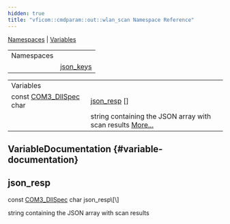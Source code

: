 ```yaml
---
hidden: true
title: "vficom::cmdparam::out::wlan_scan Namespace Reference"
---
```


[Namespaces](#namespaces) \| [Variables](#var-members)

|  |  |
|----|----|
| Namespaces |  |
|   | <a href="namespacevficom_1_1cmdparam_1_1out_1_1wlan__scan_1_1json__keys.md">json_keys</a> |

|  |  |
|----|----|
| Variables |  |
| const <a href="libcom3_8h.md#af8173355d81a442e8fec1ebd507e3a36">COM3_DllSpec</a> char  | [json_resp](#a9ad1e2800f77e752910c0d4ab873ca03) \[\] |
|   | string containing the JSON array with scan results [More\...](#a9ad1e2800f77e752910c0d4ab873ca03)<br/> |

## VariableDocumentation {#variable-documentation}

## json_resp <a href="#a9ad1e2800f77e752910c0d4ab873ca03" id="a9ad1e2800f77e752910c0d4ab873ca03"></a>

<p>const <a href="libcom3_8h.md#af8173355d81a442e8fec1ebd507e3a36">COM3_DllSpec</a> char json_resp\[\]</p>

string containing the JSON array with scan results
